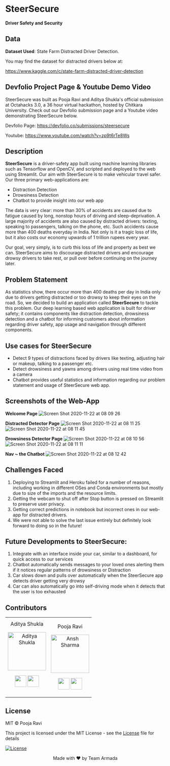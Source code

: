 # SteerSecure
__Driver Safety and Security__

## Data
__Dataset Used__: State Farm Distracted Driver Detection.

You may find the dataset for distracted drivers below at:

https://www.kaggle.com/c/state-farm-distracted-driver-detection

## Devfolio Project Page & Youtube Demo Video
SteerSecure was built as Pooja Ravi and Aditya Shukla's official submission at Octahacks 3.0, a 36 hour virtual hackathon, hosted by Chitkara University. Check out our Devfolio submission page and a Youtube video demonstrating SteerSecure below.

Devfolio Page: https://devfolio.co/submissions/steersecure

Youtube: https://www.youtube.com/watch?v=zp9t6rTe8Ws

## Description
**SteerSecure** is a driver-safety app built using machine learning libraries such as Tensorflow and OpenCV, and scripted and deployed to the web using Streamlit. Our aim with SteerSecure is to make vehicular travel safer. Our three primary web-applications are:

-  Distraction Detection
-  Drowsiness Detection
-  Chatbot to provide insight into our web app

The data is very clear: more than 30% of accidents are caused due to fatigue caused by long, nonstop hours of driving and sleep-deprivation. A large majority of accidents are also caused by distracted drivers: texting, speaking to passengers, talking on the phone, etc. Such accidents cause more than 400 deaths everyday in India. Not only is it a tragic loss of life, but it also costs our economy upwards of 1 trillion rupees every year.

Our goal, very simply, is to curb this loss of life and property as best we can. SteerSecure aims to discourage distracted drivers and encourage drowsy drivers to take rest, or pull over before continuing on the journey later.

## Problem Statement
As statistics show, there occur more than 400 deaths per day in India only due to drivers getting distracted or too drowsy to keep their eyes on the road. So, we decided to build an application called __SteerSecure__ to tackle this problem. Our deep learning based web application is built for driver safety; it contains components like distraction detection, drowsiness detection and a chatbot for informing customers about information regarding driver safety, app usage and navigation through different components.

## Use cases for SteerSecure
-  Detect 9 types of distractions faced by drivers like texting, adjusting hair or makeup, talking to a passenger etc.
-  Detect drowsiness and yawns among drivers using real time video from a camera
-  Chatbot provides useful statistics and information regarding our problem statement and usage of SteerSecure web app.

## Screenshots of the Web-App
__Welcome Page__
![Screen Shot 2020-11-22 at 08 09 26](https://user-images.githubusercontent.com/20011207/99892796-d7171080-2c9e-11eb-82c7-4b79c844f186.png)

__Distracted Detector Page__
![Screen Shot 2020-11-22 at 08 11 25](https://user-images.githubusercontent.com/20011207/99892820-0594eb80-2c9f-11eb-9462-85e9c59624cc.png)
![Screen Shot 2020-11-22 at 08 11 45](https://user-images.githubusercontent.com/20011207/99892808-f0b85800-2c9e-11eb-920b-80a062738bcc.png)

__Drowsiness Detector Page__
![Screen Shot 2020-11-22 at 08 10 56](https://user-images.githubusercontent.com/20011207/99892826-2a895e80-2c9f-11eb-82aa-af34ce9379fa.png)
![Screen Shot 2020-11-22 at 08 11 11](https://user-images.githubusercontent.com/20011207/99892831-3bd26b00-2c9f-11eb-9bac-0eb2b2e8549f.png)

__Nav ~ the Chatbot__
![Screen Shot 2020-11-22 at 08 12 42](https://user-images.githubusercontent.com/20011207/99892782-b5b62480-2c9e-11eb-866a-218a03fedc6e.png)

## Challenges Faced
1) Deploying to Streamlit and Heroku failed for a number of reasons, including working in different OSes and Conda environments but mostly due to size of the imports and the resource limits.
2) Getting the webcam to shut off after Stop button is pressed on Streamlit to preserve user privacy.
3) Getting correct predictions in notebook but incorrect ones in our web-app for distracted drivers.
4) We were not able to solve the last issue entirely but definitely look forward to doing so in the future!

## Future Developments to SteerSecure:
1) Integrate with an interface inside your car, similar to a dashboard, for quick access to our services
2) Chatbot automatically sends messages to your loved ones alerting them if it notices regular patterns of drowsiness or Distraction
3) Car slows down and pulls over automatically when the SteerSecure app detects driver getting very drowsy
4) Car can also automatically go into self-driving mode when it detects that the user is too exhausted

## Contributors


<table align="center">
<tr align="center">


<td width:25%>
Aditya Shukla

<p align="center">
<img src = "https://avatars1.githubusercontent.com/u/20011207?s=400&u=7570f3915eca3bcd55cd72c60038e4f68965db4b&v=4"  height="120" alt="Aditya Shukla">
</p>
<p align="center">
<a href = "https://github.com/adityashukzy"><img src = "http://www.iconninja.com/files/241/825/211/round-collaboration-social-github-code-circle-network-icon.svg" width="36" height = "36"/></a>
<a href = "https://www.linkedin.com/in/aditya-shukla-975940188/">
<img src = "http://www.iconninja.com/files/863/607/751/network-linkedin-social-connection-circular-circle-media-icon.svg" width="36" height="36"/>
</a>
</p>
</td>


<td width:25%>

Pooja Ravi

<p align="center">
<img src = "https://avatars3.githubusercontent.com/u/66198904?s=460&u=06bd3edde2858507e8c42569d76d61b3491243ad&v=4"  height="120" alt="Ansh Sharma">
</p>
<p align="center">
<a href = "https://github.com/01pooja10"><img src = "http://www.iconninja.com/files/241/825/211/round-collaboration-social-github-code-circle-network-icon.svg" width="36" height = "36"/></a>
<a href = "https://www.linkedin.com/in/pooja-ravi-9b88861b2/">
<img src = "http://www.iconninja.com/files/863/607/751/network-linkedin-social-connection-circular-circle-media-icon.svg" width="36" height="36"/>
</a>
</p>
</td>

</table>

## License
MIT © Pooja Ravi

This project is licensed under the MIT License - see the [License](LICENSE) file for details

[![License](http://img.shields.io/:license-mit-blue.svg?style=flat-square)](http://badges.mit-license.org)

<p align="center">
	Made with ❤️ by Team Armada
</p>
